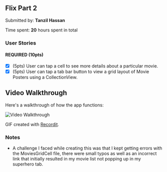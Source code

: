 ## Flix Part 2

Submitted by: **Tanzil Hassan**

Time spent: **20** hours spent in total  

### User Stories

#### REQUIRED (10pts)
- [X] (5pts) User can tap a cell to see more details about a particular movie.
- [X] (5pts) User can tap a tab bar button to view a grid layout of Movie Posters using a CollectionView.

## Video Walkthrough

Here's a walkthrough of how the app functions:

<img src='https://recordit.co/gHkASo5Kxo.gif' title='Video Walkthrough' width='' alt='Video Walkthrough' />

GIF created with [Recordit](https://recordit.co).

### Notes
- A challenge I faced while creating this was that I kept getting errors with the MoviesGridCell file, there were small typos as well as an incorrect link that initially resulted in my movie list not popping up in my superhero tab.
